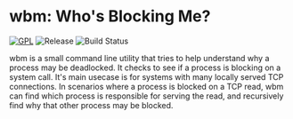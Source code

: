 # wbm: Who's Blocking Me?
[![GPL](https://img.shields.io/github/license/Namr/wbm)](https://github.com/namr/wbm/blob/main/LICENSE-GPL)
![Release](https://img.shields.io/badge/Release-0.1.0-blue)
![Build Status](https://img.shields.io/github/actions/workflow/status/Namr/wbm/build.yml)

wbm is a small command line utility that tries to help understand why a process may be deadlocked. It checks to see if a process is blocking on a system call. It's main usecase is for systems with many locally served TCP connections. In scenarios where a process is blocked on a TCP read, wbm can find which process is responsible for serving the read, and recursively find why that other process may be blocked.
